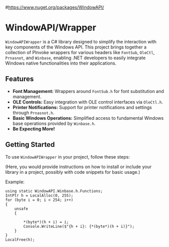 #https://www.nuget.org/packages/WindowAPI/
# WindowAPI/Wrapper

`WindowAPIWrapper` is a C# library designed to simplify the interaction with key components of the Windows API. This project brings together a collection of PInvoke wrappers for various headers like `FontSub`, `OleCtl`, `Prnasnot`, and `Winbase`, enabling .NET developers to easily integrate Windows native functionalities into their applications.

## Features

- **Font Management:** Wrappers around `FontSub.h` for font substitution and management.
- **OLE Controls:** Easy integration with OLE control interfaces via `OleCtl.h`.
- **Printer Notifications:** Support for printer notifications and settings through `Prnasnot.h`.
- **Basic Windows Operations:** Simplified access to fundamental Windows base operations provided by `Winbase.h`.
- **Be Expecting More!**
## Getting Started

To use `WindowAPIWrapper` in your project, follow these steps:

(Here, you would provide instructions on how to install or include your library in a project, possibly with code snippets for basic usage.)

Example:

```cssharp
using static WindowAPI.Winbase.h.Functions;
IntPtr h = LocalAlloc(0, 255);
for (byte i = 0; i < 254; i++)
{
    unsafe
    {

        *(byte*)(h + i) = i;
        Console.WriteLine($"{h + i}: {*(byte*)(h + i)}");
    }
}
LocalFree(h);
```
